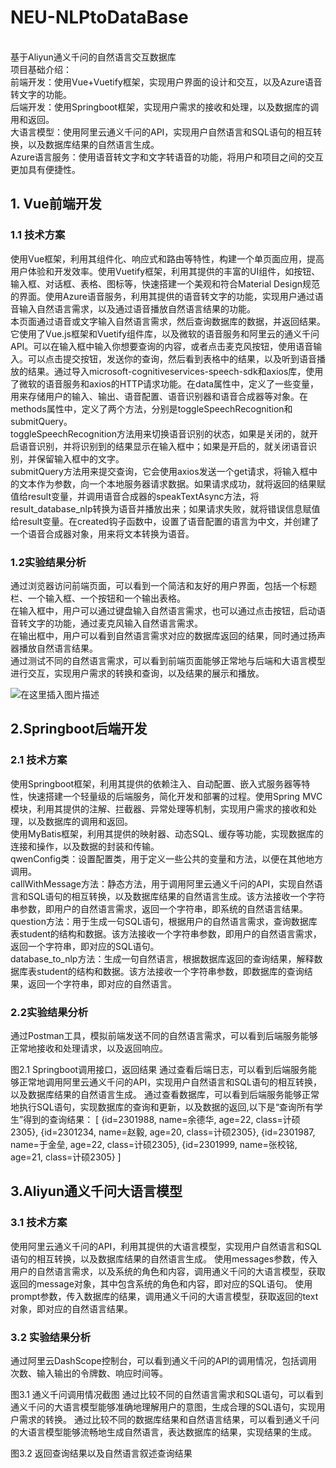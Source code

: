 # NEU-NLPtoDataBase
<br/>基于Aliyun通义千问的自然语言交互数据库<br/>
项目基础介绍：<br/>
前端开发：使用Vue+Vuetify框架，实现用户界面的设计和交互，以及Azure语音转文字的功能。<br/>
后端开发：使用Springboot框架，实现用户需求的接收和处理，以及数据库的调用和返回。<br/>
大语言模型：使用阿里云通义千问的API，实现用户自然语言和SQL语句的相互转换，以及数据库结果的自然语言生成。<br/>
Azure语言服务：使用语音转文字和文字转语音的功能，将用户和项目之间的交互更加具有便捷性。<br/>

## 1. Vue前端开发
### 1.1  技术方案
  使用Vue框架，利用其组件化、响应式和路由等特性，构建一个单页面应用，提高用户体验和开发效率。使用Vuetify框架，利用其提供的丰富的UI组件，如按钮、输入框、对话框、表格、图标等，快速搭建一个美观和符合Material Design规范的界面。使用Azure语音服务，利用其提供的语音转文字的功能，实现用户通过语音输入自然语言需求，以及通过语音播放自然语言结果的功能。  <br/>
本页面通过语音或文字输入自然语言需求，然后查询数据库的数据，并返回结果。它使用了Vue.js框架和Vuetify组件库，以及微软的语音服务和阿里云的通义千问API。可以在输入框中输入你想要查询的内容，或者点击麦克风按钮，使用语音输入。可以点击提交按钮，发送你的查询，然后看到表格中的结果，以及听到语音播放的结果。通过导入microsoft-cognitiveservices-speech-sdk和axios库，使用了微软的语音服务和axios的HTTP请求功能。在data属性中，定义了一些变量，用来存储用户的输入、输出、语音配置、语音识别器和语音合成器等对象。在methods属性中，定义了两个方法，分别是toggleSpeechRecognition和submitQuery。<br/>
toggleSpeechRecognition方法用来切换语音识别的状态，如果是关闭的，就开启语音识别，并将识别到的结果显示在输入框中；如果是开启的，就关闭语音识别，并保留输入框中的文字。<br/>
submitQuery方法用来提交查询，它会使用axios发送一个get请求，将输入框中的文本作为参数，向一个本地服务器请求数据。如果请求成功，就将返回的结果赋值给result变量，并调用语音合成器的speakTextAsync方法，将result_database_nlp转换为语音并播放出来；如果请求失败，就将错误信息赋值给result变量。在created钩子函数中，设置了语音配置的语言为中文，并创建了一个语音合成器对象，用来将文本转换为语音。<br/>
### 1.2实验结果分析 
通过浏览器访问前端页面，可以看到一个简洁和友好的用户界面，包括一个标题栏、一个输入框、一个按钮和一个输出表格。<br/>
在输入框中，用户可以通过键盘输入自然语言需求，也可以通过点击按钮，启动语音转文字的功能，通过麦克风输入自然语言需求。<br/>
在输出框中，用户可以看到自然语言需求对应的数据库返回的结果，同时通过扬声器播放自然语言结果。<br/>
通过测试不同的自然语言需求，可以看到前端页面能够正常地与后端和大语言模型进行交互，实现用户需求的转换和查询，以及结果的展示和播放。<br/>

![在这里插入图片描述](https://img-blog.csdnimg.cn/direct/1e78bf8bb84f4e809d557173a832a90f.png)

## 2.Springboot后端开发
### 2.1  技术方案
使用Springboot框架，利用其提供的依赖注入、自动配置、嵌入式服务器等特性，快速搭建一个轻量级的后端服务，简化开发和部署的过程。使用Spring MVC模块，利用其提供的注解、拦截器、异常处理等机制，实现用户需求的接收和处理，以及数据库的调用和返回。<br/>
使用MyBatis框架，利用其提供的映射器、动态SQL、缓存等功能，实现数据库的连接和操作，以及数据的封装和传输。<br/>
qwenConfig类：设置配置类，用于定义一些公共的变量和方法，以便在其他地方调用。<br/>
callWithMessage方法：静态方法，用于调用阿里云通义千问的API，实现自然语言和SQL语句的相互转换，以及数据库结果的自然语言生成。该方法接收一个字符串参数，即用户的自然语言需求，返回一个字符串，即系统的自然语言结果。<br/>
question方法：用于生成一句SQL语句，根据用户的自然语言需求，查询数据库表student的结构和数据。该方法接收一个字符串参数，即用户的自然语言需求，返回一个字符串，即对应的SQL语句。<br/>
database_to_nlp方法：生成一句自然语言，根据数据库返回的查询结果，解释数据库表student的结构和数据。该方法接收一个字符串参数，即数据库的查询结果，返回一个字符串，即对应的自然语言。<br/>
### 2.2实验结果分析
通过Postman工具，模拟前端发送不同的自然语言需求，可以看到后端服务能够正常地接收和处理请求，以及返回响应。<br/>

图2.1 Springboot调用接口，返回结果
通过查看后端日志，可以看到后端服务能够正常地调用阿里云通义千问的API，实现用户自然语言和SQL语句的相互转换，以及数据库结果的自然语言生成。
通过查看数据库，可以看到后端服务能够正常地执行SQL语句，实现数据库的查询和更新，以及数据的返回,以下是“查询所有学生”得到的查询结果：
[
{id=2301988, name=余德华, age=22, class=计硕2305}, 
{id=2301234, name=赵毅, age=20, class=计硕2305}, 
{id=2301987, name=于金垒, age=22, class=计硕2305}, 
{id=2301999, name=张校铭, age=21, class=计硕2305}
]
## 3.Aliyun通义千问大语言模型
### 3.1  技术方案
使用阿里云通义千问的API，利用其提供的大语言模型，实现用户自然语言和SQL语句的相互转换，以及数据库结果的自然语言生成。
使用messages参数，传入用户的自然语言需求，以及系统的角色和内容，调用通义千问的大语言模型，获取返回的message对象，其中包含系统的角色和内容，即对应的SQL语句。
使用prompt参数，传入数据库的结果，调用通义千问的大语言模型，获取返回的text对象，即对应的自然语言结果。
### 3.2  实验结果分析
通过阿里云DashScope控制台，可以看到通义千问的API的调用情况，包括调用次数、输入输出的令牌数、响应时间等。

图3.1 通义千问调用情况截图
通过比较不同的自然语言需求和SQL语句，可以看到通义千问的大语言模型能够准确地理解用户的意图，生成合理的SQL语句，实现用户需求的转换。
通过比较不同的数据库结果和自然语言结果，可以看到通义千问的大语言模型能够流畅地生成自然语言，表达数据库的结果，实现结果的生成。

图3.2 返回查询结果以及自然语言叙述查询结果
